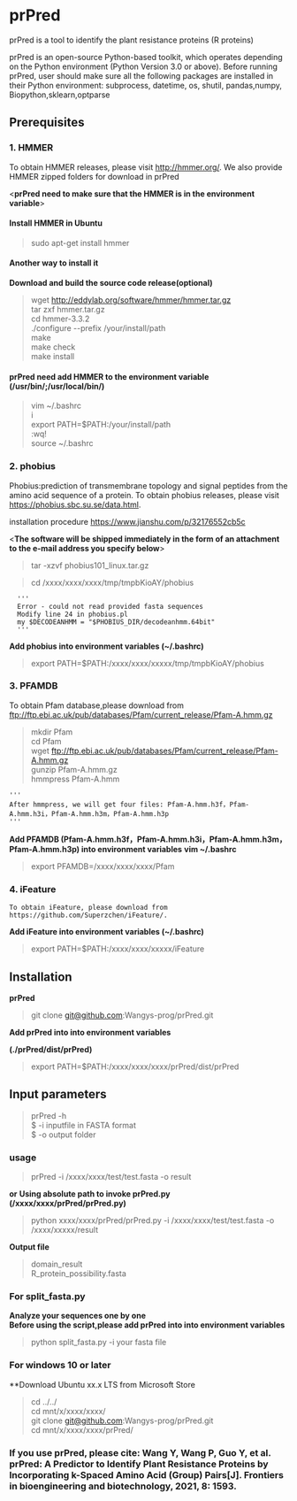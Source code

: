 # <prPred>
   
# prPred
prPred is a tool to identify the plant resistance proteins (R proteins) 

prPred is an open-source Python-based toolkit, which operates depending on the Python environment (Python Version 3.0 or above). Before running prPred, user should make sure all the following packages are installed in their Python environment: subprocess, datetime, os, shutil, pandas,numpy, Biopython,sklearn,optparse


## **Prerequisites**


### 1. **HMMER**

   To obtain HMMER releases, please visit http://hmmer.org/. 
   We also provide  HMMER zipped folders for download in prPred
   
   
   <**prPred need to make sure that the HMMER is in the environment variable**>
   
   
   #### **Install HMMER in Ubuntu**  
   
   > sudo apt-get install hmmer
   
   #### **Another way to install it**
   **Download and build the source code release(optional)**
   
   > wget http://eddylab.org/software/hmmer/hmmer.tar.gz  
   tar zxf hmmer.tar.gz  
   cd hmmer-3.3.2  
   ./configure --prefix /your/install/path  
   make  
   make check  
   > make install  
 
   #### **prPred need add HMMER to the environment variable (/usr/bin/;/usr/local/bin/)**
   > vim ~/.bashrc    
   i    
   export PATH=$PATH:/your/install/path  
   :wq!  
   > source ~/.bashrc  

### 2. **phobius**

   Phobius:prediction of transmembrane topology and signal peptides from the amino acid sequence of a protein.
   To obtain phobius releases, please visit https://phobius.sbc.su.se/data.html.  
   
   installation procedure  https://www.jianshu.com/p/32176552cb5c
   
   <**The software will be shipped immediately in the form of an attachment to the e-mail address you specify below**>
    
   > tar -xzvf phobius101_linux.tar.gz  

   > cd /xxxx/xxxx/xxxx/tmp/tmpbKioAY/phobius
   
      '''
      Error - could not read provided fasta sequences
      Modify line 24 in phobius.pl
      my $DECODEANHMM = "$PHOBIUS_DIR/decodeanhmm.64bit"
      '''
   
   **Add phobius into environment variables (~/.bashrc)**
   
   > export PATH=$PATH:/xxxx/xxxx/xxxxx/tmp/tmpbKioAY/phobius  
  
  
   
### 3. **PFAMDB**

   To obtain Pfam database,please download from  ftp://ftp.ebi.ac.uk/pub/databases/Pfam/current_release/Pfam-A.hmm.gz
   
   > mkdir Pfam  
     cd Pfam  
     wget ftp://ftp.ebi.ac.uk/pub/databases/Pfam/current_release/Pfam-A.hmm.gz  
     gunzip Pfam-A.hmm.gz   
   > hmmpress Pfam-A.hmm  
   
    '''
    After hmmpress, we will get four files: Pfam-A.hmm.h3f，Pfam-A.hmm.h3i，Pfam-A.hmm.h3m，Pfam-A.hmm.h3p
    '''
   
   **Add PFAMDB (Pfam-A.hmm.h3f，Pfam-A.hmm.h3i，Pfam-A.hmm.h3m，Pfam-A.hmm.h3p) into environment variables** 
   **vim ~/.bashrc**
   
   > export PFAMDB=/xxxx/xxxx/xxxx/Pfam  
   
   

### 4. **iFeature**
    
    To obtain iFeature, please download from https://github.com/Superzchen/iFeature/.
    
   **Add iFeature into environment variables (~/.bashrc)** 
   
   > export PATH=$PATH:/xxxx/xxxx/xxxxx/iFeature
   

## **Installation**


**prPred**

> git clone git@github.com:Wangys-prog/prPred.git  

**Add prPred into into environment variables**

**(./prPred/dist/prPred)**

> export PATH=$PATH:/xxxx/xxxx/xxxx/prPred/dist/prPred  


## Input parameters


> prPred -h  
$ -i  inputfile in FASTA format  
$ -o  output folder  

### usage

> prPred -i /xxxx/xxxx/test/test.fasta -o result  

**or**
**Using absolute path to invoke prPred.py (/xxxx/xxxx/prPred/prPred.py)**

> python xxxx/xxxx/prPred/prPred.py -i /xxxx/xxxx/test/test.fasta -o /xxxx/xxxxx/result  


**Output file**

> domain_result   
> R_protein_possibility.fasta

### For split_fasta.py
   **Analyze your sequences one by one**  
   **Before using the script,please add prPred into into environment variables**
> python split_fasta.py -i your fasta file
 
### For windows 10 or later

**Download Ubuntu xx.x LTS from Microsoft Store

> cd ../../  
  cd mnt/x/xxxx/xxxx/  
  git clone git@github.com:Wangys-prog/prPred.git  
> cd mnt/x/xxxx/xxxx/prPred/  

### If you use prPred, please cite: Wang Y, Wang P, Guo Y, et al. prPred: A Predictor to Identify Plant Resistance Proteins by Incorporating k-Spaced Amino Acid (Group) Pairs[J]. Frontiers in bioengineering and biotechnology, 2021, 8: 1593.
